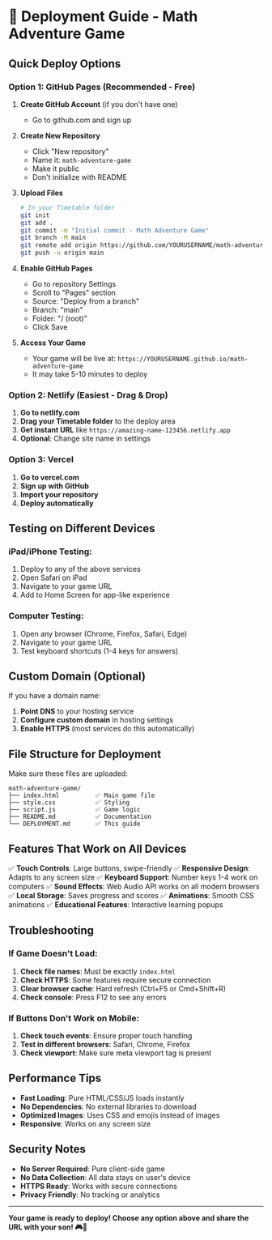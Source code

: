 # 🚀 Deployment Guide - Math Adventure Game

## Quick Deploy Options

### Option 1: GitHub Pages (Recommended - Free)

1. **Create GitHub Account** (if you don't have one)
   - Go to github.com and sign up

2. **Create New Repository**
   - Click "New repository"
   - Name it: `math-adventure-game`
   - Make it public
   - Don't initialize with README

3. **Upload Files**
   ```bash
   # In your Timetable folder
   git init
   git add .
   git commit -m "Initial commit - Math Adventure Game"
   git branch -M main
   git remote add origin https://github.com/YOURUSERNAME/math-adventure-game.git
   git push -u origin main
   ```

4. **Enable GitHub Pages**
   - Go to repository Settings
   - Scroll to "Pages" section
   - Source: "Deploy from a branch"
   - Branch: "main"
   - Folder: "/ (root)"
   - Click Save

5. **Access Your Game**
   - Your game will be live at: `https://YOURUSERNAME.github.io/math-adventure-game`
   - It may take 5-10 minutes to deploy

### Option 2: Netlify (Easiest - Drag & Drop)

1. **Go to netlify.com**
2. **Drag your Timetable folder** to the deploy area
3. **Get instant URL** like `https://amazing-name-123456.netlify.app`
4. **Optional**: Change site name in settings

### Option 3: Vercel

1. **Go to vercel.com**
2. **Sign up with GitHub**
3. **Import your repository**
4. **Deploy automatically**

## Testing on Different Devices

### iPad/iPhone Testing:
1. Deploy to any of the above services
2. Open Safari on iPad
3. Navigate to your game URL
4. Add to Home Screen for app-like experience

### Computer Testing:
1. Open any browser (Chrome, Firefox, Safari, Edge)
2. Navigate to your game URL
3. Test keyboard shortcuts (1-4 keys for answers)

## Custom Domain (Optional)

If you have a domain name:
1. **Point DNS** to your hosting service
2. **Configure custom domain** in hosting settings
3. **Enable HTTPS** (most services do this automatically)

## File Structure for Deployment

Make sure these files are uploaded:
```
math-adventure-game/
├── index.html          ✅ Main game file
├── style.css           ✅ Styling
├── script.js           ✅ Game logic
├── README.md           ✅ Documentation
└── DEPLOYMENT.md       ✅ This guide
```

## Features That Work on All Devices

✅ **Touch Controls**: Large buttons, swipe-friendly
✅ **Responsive Design**: Adapts to any screen size
✅ **Keyboard Support**: Number keys 1-4 work on computers
✅ **Sound Effects**: Web Audio API works on all modern browsers
✅ **Local Storage**: Saves progress and scores
✅ **Animations**: Smooth CSS animations
✅ **Educational Features**: Interactive learning popups

## Troubleshooting

### If Game Doesn't Load:
1. **Check file names**: Must be exactly `index.html`
2. **Check HTTPS**: Some features require secure connection
3. **Clear browser cache**: Hard refresh (Ctrl+F5 or Cmd+Shift+R)
4. **Check console**: Press F12 to see any errors

### If Buttons Don't Work on Mobile:
1. **Check touch events**: Ensure proper touch handling
2. **Test in different browsers**: Safari, Chrome, Firefox
3. **Check viewport**: Make sure meta viewport tag is present

## Performance Tips

- **Fast Loading**: Pure HTML/CSS/JS loads instantly
- **No Dependencies**: No external libraries to download
- **Optimized Images**: Uses CSS and emojis instead of images
- **Responsive**: Works on any screen size

## Security Notes

- **No Server Required**: Pure client-side game
- **No Data Collection**: All data stays on user's device
- **HTTPS Ready**: Works with secure connections
- **Privacy Friendly**: No tracking or analytics

---

**Your game is ready to deploy! Choose any option above and share the URL with your son! 🎮🌟**
